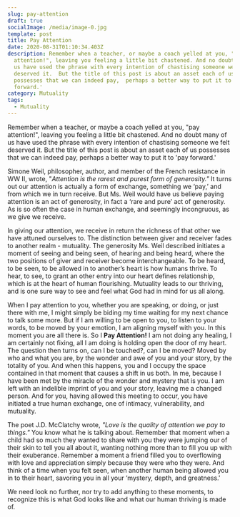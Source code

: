 ```yaml
---
slug: pay-attention
draft: true
socialImage: /media/image-0.jpg
template: post
title: Pay Attention
date: 2020-08-31T01:10:34.403Z
description: Remember when a teacher, or maybe a coach yelled at you, "pay
  attention!", leaving you feeling a little bit chastened. And no doubt many of
  us have used the phrase with every intention of chastising someone we felt
  deserved it.  But the title of this post is about an asset each of us
  possesses that we can indeed pay,  perhaps a better way to put it to 'pay
  forward.'
category: Mutuality
tags:
  - Mutuality
---
```

Remember when a teacher, or maybe a coach yelled at you, "pay attention!", leaving you feeling a little bit chastened. And no doubt many of us have used the phrase with every intention of chastising someone we felt deserved it.  But the title of this post is about an asset each of us possesses that we can indeed pay,  perhaps a better way to put it to 'pay forward.' 	

Simone Weil, philosopher, author, and member of the French resistance in WW II, wrote, "*Attention is the rarest and purest form of generosity."*  It turns out our attention is actually a form of exchange, something we ‘pay,’ and from which we in turn receive.  But Ms. Weil would have us believe paying attention is an act of generosity, in fact a ‘rare and pure’ act of generosity.  As is so often the case in human exchange, and seemingly incongruous, as we give we receive. 

In giving our attention, we receive in return the richness of that other we have attuned ourselves to.  The distinction between giver and receiver fades to another realm - mutuality.  The generosity Ms. Weil described initiates a moment of seeing and being seen, of hearing and being heard, where the two positions of giver and receiver become interchangeable.  To be heard, to be seen, to be allowed in to another’s heart is how humans thrive. To hear, to see, to grant an other entry into our heart defines relationship,  which is at the heart of human flourishing.  Mutuality leads to our thriving,  and is one sure way to see and feel what God had in mind for us all along. 

When I pay attention to you, whether you are speaking, or doing, or just there with me, I might simply be biding my time waiting for my next chance to talk some more.   But if I am willing to be open to you,  to listen to your words, to be moved by your emotion,  I am aligning myself with you.  In this moment you are all there is.  So I **Pay Attention!**   I am not doing any healing, I am certainly not fixing,  all I am doing is holding open the door of my heart.  The question then turns on, can I be touched?, can I be moved?   Moved by who and what you are, by the wonder and awe of you and your story, by the totality of you.  And when this happens, you and I occupy the space contained in that moment that causes a shift in us both.  In me, because I have been met by the miracle of the wonder and mystery that is you.  I am left with an indelible imprint of you and your story, leaving me a changed person.   And for you, having allowed this meeting to occur, you have initiated a true human exchange, one of intimacy, vulnerability, and mutuality.  

The poet J.D. McClatchy wrote, *"Love is the quality of attention we pay to things."* You know what he is talking about.  Remember that moment when a child had so much they wanted to share with you they were jumping our of their skin to tell you all about it, wanting nothing more than to fill you up with their exuberance.  Remember a moment a friend filled you to overflowing with love and appreciation simply because they were who they were.  And think of a time when you felt seen, when another human being allowed you in to their heart, savoring you in all your ‘mystery, depth, and greatness.'

We need look no further, nor try to add anything to these moments, to recognize this is what God looks like and what our human thriving is made of.
